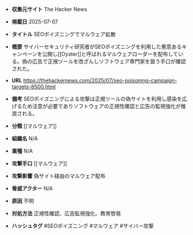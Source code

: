 - **収集元サイト**
The Hacker News

- **掲載日**
2025-07-07

- **タイトル**
SEOポイズニングでマルウェア拡散

- **概要**
サイバーセキュリティ研究者がSEOポイズニングを利用した悪意あるキャンペーンを公開し[[Oyster]]と呼ばれるマルウェアローダーを配布している。偽の広告で正規ツールを改ざんしソフトウェア専門家を狙う手口が確認された。

- **URL**
https://thehackernews.com/2025/07/seo-poisoning-campaign-targets-8500.html

- **備考**
SEOポイズニングによる攻撃は正規ツールの偽サイトを利用し感染を広げるため注意が必要でありソフトウェアの正規性確認と広告の監視強化が推奨される。

- **分類**
[[マルウェア]]

- **組織名**
N/A

- **業種**
N/A

- **攻撃手口**
[[マルウェア]]

- **攻撃影響**
偽サイト経由のマルウェア配布

- **脅威アクター**
N/A

- **原因**
不明

- **対処方法**
正規性確認、広告監視強化、教育啓発

- **ハッシュタグ**
#SEOポイズニング #マルウェア #サイバー攻撃
